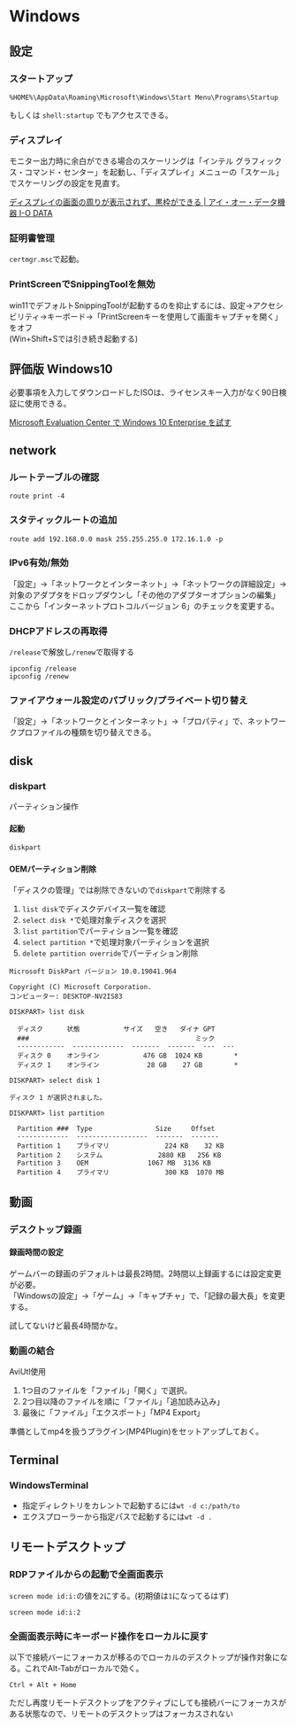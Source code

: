 # Windows

## 設定

### スタートアップ

```
%HOME%\AppData\Roaming\Microsoft\Windows\Start Menu\Programs\Startup
```

もしくは `shell:startup` でもアクセスできる。

### ディスプレイ

モニター出力時に余白ができる場合のスケーリングは「インテル グラフィックス・コマンド・センター」を起動し、「ディスプレイ」メニューの「スケール」でスケーリングの設定を見直す。

[ディスプレイの画面の周りが表示されず、黒枠ができる | アイ・オー・データ機器 I-O DATA](https://www.iodata.jp/support/qanda/answer/s30707.htm)

### 証明書管理

`certmgr.msc`で起動。

### PrintScreenでSnippingToolを無効

win11でデフォルトSnippingToolが起動するのを抑止するには、設定->アクセシビリティ->キーボード->「PrintScreenキーを使用して画面キャプチャを開く」をオフ  
(Win+Shift+Sでは引き続き起動する)

## 評価版 Windows10

必要事項を入力してダウンロードしたISOは、ライセンスキー入力がなく90日検証に使用できる。

[Microsoft Evaluation Center で Windows 10 Enterprise を試す](https://www.microsoft.com/ja-jp/evalcenter/evaluate-windows-10-enterprise)

## network

### ルートテーブルの確認

```
route print -4
```

### スタティックルートの追加

```
route add 192.168.0.0 mask 255.255.255.0 172.16.1.0 -p
```

### IPv6有効/無効

「設定」→「ネットワークとインターネット」→「ネットワークの詳細設定」→対象のアダプタをドロップダウンし「その他のアダプターオプションの編集」  
ここから「インターネットプロトコルバージョン 6」のチェックを変更する。

### DHCPアドレスの再取得

`/release`で解放し`/renew`で取得する

```
ipconfig /release
ipconfig /renew
```

### ファイアウォール設定のパブリック/プライベート切り替え

「設定」→「ネットワークとインターネット」→「プロパティ」で、ネットワークプロファイルの種類を切り替えできる。

## disk

### diskpart

パーティション操作

#### 起動

```ps
diskpart
```

#### OEMパーティション削除

「ディスクの管理」では削除できないので`diskpart`で削除する

1. `list disk`でディスクデバイス一覧を確認
1. `select disk *`で処理対象ディスクを選択
1. `list partition`でパーティション一覧を確認
1. `select partition *`で処理対象パーティションを選択
1. `delete partition override`でパーティション削除

```
Microsoft DiskPart バージョン 10.0.19041.964

Copyright (C) Microsoft Corporation.
コンピューター: DESKTOP-NV2IS83

DISKPART> list disk

  ディスク      状態           サイズ   空き   ダイナ GPT
  ###                                          ミック
  ------------  -------------  -------  -------  ---  ---
  ディスク 0    オンライン           476 GB  1024 KB        *
  ディスク 1    オンライン            28 GB    27 GB        *

DISKPART> select disk 1

ディスク 1 が選択されました。

DISKPART> list partition

  Partition ###  Type                Size     Offset
  -------------  ------------------  -------  -------
  Partition 1    プライマリ              224 KB    32 KB
  Partition 2    システム              2880 KB   256 KB
  Partition 3    OEM               1067 MB  3136 KB
  Partition 4    プライマリ              300 KB  1070 MB
```

## 動画

### デスクトップ録画

#### 録画時間の設定

ゲームバーの録画のデフォルトは最長2時間。2時間以上録画するには設定変更が必要。  
「Windowsの設定」->「ゲーム」->「キャプチャ」で、「記録の最大長」を変更する。

試してないけど最長4時間かな。

### 動画の結合

AviUtl使用

1. 1つ目のファイルを「ファイル」「開く」で選択。
2. 2つ目以降のファイルを順に「ファイル」「追加読み込み」
3. 最後に「ファイル」「エクスポート」「MP4 Export」

準備としてmp4を扱うプラグイン(MP4Plugin)をセットアップしておく。

## Terminal

### WindowsTerminal

- 指定ディレクトリをカレントで起動するには`wt -d c:/path/to`
- エクスプローラーから指定パスで起動するには`wt -d .`

## リモートデスクトップ

### RDPファイルからの起動で全画面表示

`screen mode id:i:`の値を`2`にする。(初期値は`1`になってるはず)

```text
screen mode id:i:2
```

### 全画面表示時にキーボード操作をローカルに戻す

以下で接続バーにフォーカスが移るのでローカルのデスクトップが操作対象になる。これでAlt-Tabがローカルで効く。

```
Ctrl + Alt + Home
```

ただし再度リモートデスクトップをアクティブにしても接続バーにフォーカスがある状態なので、リモートのデスクトップはフォーカスされない
